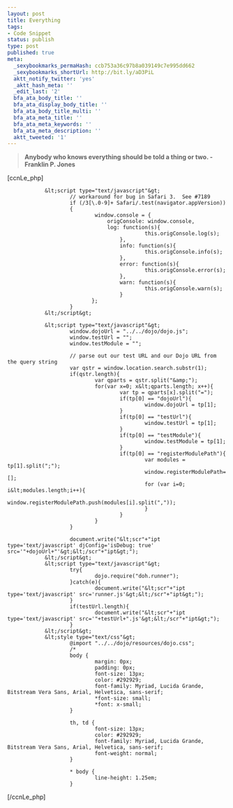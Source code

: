 ```yaml
---
layout: post
title: Everything
tags:
- Code Snippet
status: publish
type: post
published: true
meta:
  _sexybookmarks_permaHash: ccb753a36c97b8a039149c7e995dd662
  _sexybookmarks_shortUrl: http://bit.ly/aD3PiL
  aktt_notify_twitter: 'yes'
  _aktt_hash_meta: ''
  _edit_last: '2'
  bfa_ata_body_title: ''
  bfa_ata_display_body_title: ''
  bfa_ata_body_title_multi: ''
  bfa_ata_meta_title: ''
  bfa_ata_meta_keywords: ''
  bfa_ata_meta_description: ''
  aktt_tweeted: '1'
---
```

<blockquote><strong>Anybody who knows everything should be told a thing or two.
- Franklin P. Jones</strong></blockquote>
[ccnLe_php]

                &lt;script type="text/javascript"&gt;
                        // workaround for bug in Safari 3.  See #7189
                        if (/3[\.0-9]+ Safari/.test(navigator.appVersion))
                        {
                                window.console = {
                                    origConsole: window.console,
                                    log: function(s){
                                                this.origConsole.log(s);
                                        },
                                        info: function(s){
                                                this.origConsole.info(s);
                                        },
                                        error: function(s){
                                                this.origConsole.error(s);
                                        },
                                        warn: function(s){
                                                this.origConsole.warn(s);
                                        }
                               };
                        }
                &lt;/script&gt;
 
                &lt;script type="text/javascript"&gt;
                        window.dojoUrl = "../../dojo/dojo.js";
                        window.testUrl = "";
                        window.testModule = "";
 
                        // parse out our test URL and our Dojo URL from the query string
                        var qstr = window.location.search.substr(1);
                        if(qstr.length){
                                var qparts = qstr.split("&amp;");
                                for(var x=0; x&lt;qparts.length; x++){
                                        var tp = qparts[x].split("=");
                                        if(tp[0] == "dojoUrl"){
                                                window.dojoUrl = tp[1];
                                        }
                                        if(tp[0] == "testUrl"){
                                                window.testUrl = tp[1];
                                        }
                                        if(tp[0] == "testModule"){
                                                window.testModule = tp[1];
                                        }
                                        if(tp[0] == "registerModulePath"){
                                                var modules = tp[1].split(";");
                                                window.registerModulePath=[];
                                                for (var i=0; i&lt;modules.length;i++){
                                                         window.registerModulePath.push(modules[i].split(","));
                                                }
                                        }
                                }
                        }
 
                        document.write("&lt;scr"+"ipt type='text/javascript' djConfig='isDebug: true' src='"+dojoUrl+"'&gt;&lt;/scr"+"ipt&gt;");
                &lt;/script&gt;
                &lt;script type="text/javascript"&gt;
                        try{
                                dojo.require("doh.runner");
                        }catch(e){
                                document.write("&lt;scr"+"ipt type='text/javascript' src='runner.js'&gt;&lt;/scr"+"ipt&gt;");
                        }
                        if(testUrl.length){
                                document.write("&lt;scr"+"ipt type='text/javascript' src='"+testUrl+".js'&gt;&lt;/scr"+"ipt&gt;");
                        }
                &lt;/script&gt;
                &lt;style type="text/css"&gt;
                        @import "../../dojo/resources/dojo.css";
                        /*
                        body {
                                margin: 0px;
                                padding: 0px;
                                font-size: 13px;
                                color: #292929;
                                font-family: Myriad, Lucida Grande, Bitstream Vera Sans, Arial, Helvetica, sans-serif;
                                *font-size: small;
                                *font: x-small;
                        }
 
                        th, td {
                                font-size: 13px;
                                color: #292929;
                                font-family: Myriad, Lucida Grande, Bitstream Vera Sans, Arial, Helvetica, sans-serif;
                                font-weight: normal;
                        }
 
                        * body {
                                line-height: 1.25em;
                        }

[/ccnLe_php] 
